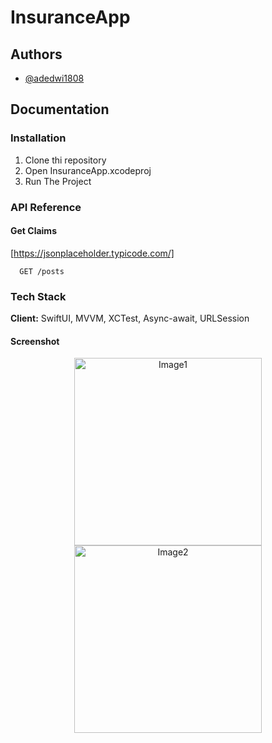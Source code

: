 
# InsuranceApp
## Authors

- [@adedwi1808](https://www.github.com/adedwi1808)

## Documentation
### Installation

1. Clone thi repository
2. Open InsuranceApp.xcodeproj
3. Run The Project
    
### API Reference

#### Get Claims
[https://jsonplaceholder.typicode.com/]

```http
  GET /posts
```

### Tech Stack

**Client:** SwiftUI, MVVM, XCTest, Async-await, URLSession

#### Screenshot
<p align="center">
  <img src="https://github.com/user-attachments/assets/48f5029d-ee35-46df-91a9-4aed673cd2ba" alt="Image1" width="300"/>
  <img src="https://github.com/user-attachments/assets/5cfc34c8-a33a-4482-bc60-d6418a9490ec" alt="Image2" width="300"/>
</p>
